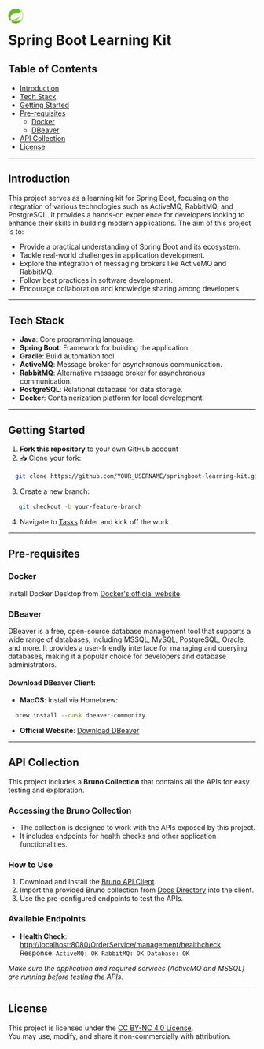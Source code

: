 <img src="tasks/resources/springboot.svg" alt="Spring Boot Logo" width="30" style="margin-right: 10px;"/> <h1 style="display: inline; margin: 0;">Spring Boot Learning Kit</h1>

## **Table of Contents**
- [Introduction](#introduction)
- [Tech Stack](#tech-stack)
- [Getting Started](#getting-started)
- [Pre-requisites](#pre-requisites)
  - [Docker](#docker)
  - [DBeaver](#dbeaver)
- [API Collection](#api-collection)
- [License](#license)

---

## **Introduction**

This project serves as a learning kit for Spring Boot, focusing on the integration of various technologies such as 
ActiveMQ, RabbitMQ, and PostgreSQL. It provides a hands-on experience for developers looking to enhance their skills 
in building modern applications. The aim of this project is to:

- Provide a practical understanding of Spring Boot and its ecosystem.
- Tackle real-world challenges in application development.
- Explore the integration of messaging brokers like ActiveMQ and RabbitMQ.
- Follow best practices in software development.
- Encourage collaboration and knowledge sharing among developers.

---

## **Tech Stack**
- **Java**: Core programming language.
- **Spring Boot**: Framework for building the application.
- **Gradle**: Build automation tool.
- **ActiveMQ**: Message broker for asynchronous communication.
- **RabbitMQ**: Alternative message broker for asynchronous communication.
- **PostgreSQL**: Relational database for data storage.
- **Docker**: Containerization platform for local development.

---

## Getting Started

1. **Fork this repository** to your own GitHub account
2. 📥 Clone your fork:
 ```bash
   git clone https://github.com/YOUR_USERNAME/springboot-learning-kit.git
```
3. Create a new branch:
```bash
   git checkout -b your-feature-branch
```
4. Navigate to [Tasks](tasks) folder and kick off the work.

---

## **Pre-requisites**

### **Docker**

Install Docker Desktop from [Docker's official website](https://www.docker.com/products/docker-desktop).

### **DBeaver**

DBeaver is a free, open-source database management tool that supports a wide range of databases, including MSSQL, MySQL,
PostgreSQL, Oracle, and more. It provides a user-friendly interface for managing and querying databases, making it a 
popular choice for developers and database administrators.

#### **Download DBeaver Client**:
- **MacOS**: Install via Homebrew:
```bash
  brew install --cask dbeaver-community
  ```
- **Official Website**: [Download DBeaver](https://dbeaver.io/download/)

---

## **API Collection**
This project includes a **Bruno Collection** that contains all the APIs for easy testing and exploration.

### **Accessing the Bruno Collection**
- The collection is designed to work with the APIs exposed by this project.
- It includes endpoints for health checks and other application functionalities.

### **How to Use**
1. Download and install the [Bruno API Client](https://www.usebruno.com/).
2. Import the provided Bruno collection from [Docs Directory](docs/SpringBoot%20Learning%20Kit%20-%20APIs) into the client.
3. Use the pre-configured endpoints to test the APIs.

### **Available Endpoints**
- **Health Check**: [http://localhost:8080/OrderService/management/healthcheck](http://localhost:8080/OrderService/management/healthcheck)  
  Response: 
  `ActiveMQ: OK
  RabbitMQ: OK
  Database: OK`

_Make sure the application and required services (ActiveMQ and MSSQL) are running before testing the APIs._

---

## **License**

This project is licensed under the [CC BY-NC 4.0 License](https://creativecommons.org/licenses/by-nc/4.0/).  
You may use, modify, and share it non-commercially with attribution.